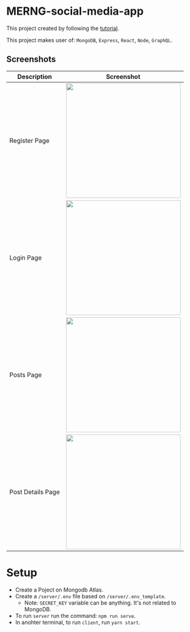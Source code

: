 # MERNG-social-media-app

This project created by following the [tutorial](https://youtu.be/n1mdAPFq2Os).


This project makes user of: `MongoDB`, `Express`, `React`, `Node`, `GraphQL`.

## Screenshots

| Description  | Screenshot  |
|-------------|-------------|
| Register Page | <img height="300" src="https://user-images.githubusercontent.com/25351744/144834959-4003321c-cae5-4467-a86b-98c21cf7f3f0.jpeg" /> | 
| Login Page | <img height="300" src="https://user-images.githubusercontent.com/25351744/144834947-5eac8066-7d8e-4a10-9285-5bd77bcc914e.jpeg" /> |
| Posts Page | <img height="300" src="https://user-images.githubusercontent.com/25351744/144834950-e6f902e1-e127-43e9-9e68-d7c6208f8e4b.jpeg" /> | 
| Post Details Page| <img height="300" src="https://user-images.githubusercontent.com/25351744/144834932-4e79239c-492a-4f4d-a738-222a32990eba.jpeg" /> | 


# Setup
- Create a Poject on Mongodb Atlas.
- Create a `/server/.env` file based on `/server/.env_template`.
  - Note: `SECRET_KEY` variable can be anything. It's not related to MongoDB. 
- To run `server` run the command: `npm run serve`.
- In anohter terminal, to run `client`, run `yarn start`.
